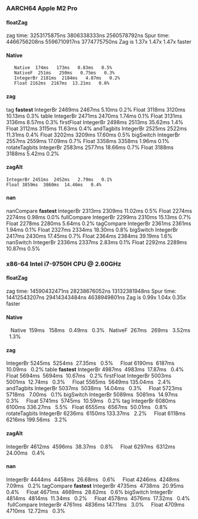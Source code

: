 ### AARCH64 Apple M2 Pro
#### floatZag
zag time: 3253175875ns 3806338333ns 2560578792ns
Spur time: 4466756208ns 5596710917ns 3774775750ns
Zag is 1.37x 1.47x 1.47x faster
#### Native
	   Native  174ms   173ms   0.83ms   0.5%
	   NativeF  251ms   250ms   0.75ms   0.3%
	   IntegerBr 2181ms  2184ms   4.87ms   0.2%
	   Float 2162ms  2167ms  13.21ms   0.6%
#### zag
tag **fastest**
	IntegerBr 2469ms  2467ms   5.10ms   0.2%
    Float 3118ms  3120ms  10.13ms   0.3%
table
	IntegerBr 2471ms  2470ms   1.74ms   0.1%
    Float 3131ms  3136ms   8.57ms   0.3%
firstFloat
	IntegerBr 2498ms  2513ms  35.62ms   1.4%
    Float 3112ms  3115ms  11.63ms   0.4%
andTagbits
	IntegerBr 2525ms  2522ms  11.31ms   0.4%
    Float 3202ms  3209ms  17.60ms   0.5%
bigSwitch
	IntegerBr 2557ms  2559ms  17.09ms   0.7%
    Float 3358ms  3358ms   1.96ms   0.1%
rotateTagbits
	IntegerBr 2583ms  2577ms  18.66ms   0.7%
    Float 3188ms  3188ms   5.42ms   0.2%
#### zagAlt
    IntegerBr 2451ms  2452ms   2.79ms   0.1%
    Float 3859ms  3860ms  14.46ms   0.4%
#### nan
nanCompare **fastest**
    IntegerBr 2313ms  2309ms  11.02ms   0.5%
    Float 2274ms  2274ms   0.98ms   0.0%
fullCompare
    IntegerBr 2299ms  2310ms  15.13ms   0.7%
    Float 2278ms  2280ms   5.64ms   0.2%
tagCompare
	IntegerBr 2361ms  2361ms   1.94ms   0.1%
    Float 2327ms  2334ms  18.30ms   0.8%
bigSwitch
	IntegerBr 2417ms  2430ms  17.45ms   0.7%
    Float 2364ms  2384ms  39.19ms   1.6%
nanSwitch
    IntegerBr 2336ms  2337ms   2.83ms   0.1%
    Float 2292ms  2289ms  10.87ms   0.5%

### x86-64  Intel i7-9750H CPU @ 2.60GHz
#### floatZag
zag time: 14590432471ns 28238676052ns 13132381948ns
Spur time: 14412543207ns 29414343484ns 4638949801ns
Zag is 0.99x 1.04x 0.35x faster
#### Native
   Native  159ms   158ms   0.49ms   0.3%
  NativeF  267ms   269ms   3.52ms   1.3%
#### zag
IntegerBr 5245ms  5254ms  27.35ms   0.5%
    Float 6190ms  6187ms  10.09ms   0.2%
table **fastest**
	IntegerBr 4987ms  4983ms  17.87ms   0.4%
	    Float 5694ms  5694ms  10.67ms   0.2%
firstFloat
	IntegerBr 5003ms  5001ms  12.74ms   0.3%
	    Float 5565ms  5649ms 135.04ms   2.4%
andTagbits
	IntegerBr 5037ms  5038ms  14.04ms   0.3%
	    Float 5723ms  5718ms   7.00ms   0.1%
bigSwitch
	IntegerBr 5089ms  5081ms  14.97ms   0.3%
	    Float 5741ms  5745ms  10.59ms   0.2%
tag
	IntegerBr 6080ms  6100ms 336.27ms   5.5%
	   Float 6555ms  6567ms  50.01ms   0.8%
rotateTagbits
	IntegerBr 6236ms  6150ms 133.37ms   2.2%
	    Float 6118ms  6216ms 199.56ms   3.2%

#### zagAlt
IntegerBr 4612ms  4596ms  38.37ms   0.8%
    Float 6297ms  6312ms  24.00ms   0.4%
#### nan
IntegerBr 4444ms  4458ms  26.68ms   0.6%
    Float 4246ms  4248ms   7.09ms   0.2%
tagCompare **fastest**
	IntegerBr 4735ms  4738ms  20.95ms   0.4%
	    Float 4671ms  4669ms  28.62ms   0.6%
bigSwitch
	IntegerBr 4814ms  4814ms  11.34ms   0.2%
	    Float 4578ms  4576ms  17.32ms   0.4%
 fullCompare
    IntegerBr 4761ms  4836ms 147.11ms   3.0%
	    Float 4709ms  4710ms  12.72ms   0.3%
   
